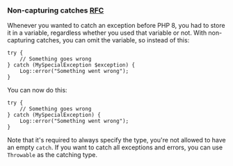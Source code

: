 
###  Non-capturing catches [RFC](https://wiki.php.net/rfc/non-capturing_catches)

Whenever you wanted to catch an exception before PHP 8, you had to store
it in a variable, regardless whether you used that variable or not. With
non-capturing catches, you can omit the variable, so instead of this:

    try {
        // Something goes wrong
    } catch (MySpecialException $exception) {
        Log::error("Something went wrong");
    }

You can now do this:

    try {
        // Something goes wrong
    } catch (MySpecialException) {
        Log::error("Something went wrong");
    }

Note that it\'s required to always specify the type, you\'re not allowed
to have an empty `catch`. If you want to catch all exceptions and
errors, you can use `Throwable` as the catching type.
